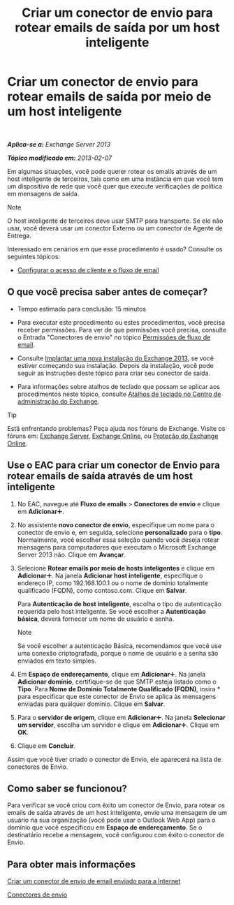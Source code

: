 ﻿---
title: 'Criar um conector de envio para rotear emails de saída por um host inteligente'
TOCTitle: Criar um conector de envio para rotear emails de saída por meio de um host inteligente
ms:assetid: 4a9ef08e-bd62-4c6b-8790-d24fb0f8f24b
ms:mtpsurl: https://technet.microsoft.com/pt-br/library/JJ673059(v=EXCHG.150)
ms:contentKeyID: 50485534
ms.date: 05/22/2018
mtps_version: v=EXCHG.150
ms.translationtype: MT
---

# Criar um conector de envio para rotear emails de saída por meio de um host inteligente

 

_**Aplica-se a:** Exchange Server 2013_

_**Tópico modificado em:** 2013-02-07_

Em algumas situações, você pode querer rotear os emails através de um host inteligente de terceiros, tais como em uma instância em que você tem um dispositivo de rede que você quer que execute verificações de política em mensagens de saída.


> [!NOTE]
> O host inteligente de terceiros deve usar SMTP para transporte. Se ele não usar, você deverá usar um conector Externo ou um conector de Agente de Entrega.



Interessado em cenários em que esse procedimento é usado? Consulte os seguintes tópicos:

  - [Configurar o acesso de cliente e o fluxo de email](configure-mail-flow-and-client-access-exchange-2013-help.md)

## O que você precisa saber antes de começar?

  - Tempo estimado para conclusão: 15 minutos

  - Para executar este procedimento ou estes procedimentos, você precisa receber permissões. Para ver de que permissões você precisa, consulte o Entrada "Conectores de envio" no tópico [Permissões de fluxo de email](mail-flow-permissions-exchange-2013-help.md).

  - Consulte [Implantar uma nova instalação do Exchange 2013](deploy-a-new-installation-of-exchange-2013-exchange-2013-help.md), se você estiver começando sua instalação. Depois da instalação, você pode seguir as instruções deste tópico para criar seu conector de saída.

  - Para informações sobre atalhos de teclado que possam se aplicar aos procedimentos neste tópico, consulte [Atalhos de teclado no Centro de administração do Exchange](keyboard-shortcuts-in-the-exchange-admin-center-exchange-online-protection-help.md).


> [!TIP]
> Está enfrentando problemas? Peça ajuda nos fóruns do Exchange. Visite os fóruns em: <A href="https://go.microsoft.com/fwlink/p/?linkid=60612">Exchange Server</A>, <A href="https://go.microsoft.com/fwlink/p/?linkid=267542">Exchange Online</A>, ou <A href="https://go.microsoft.com/fwlink/p/?linkid=285351">Proteção do Exchange Online</A>.



## Use o EAC para criar um conector de Envio para rotear emails de saída através de um host inteligente

1.  No EAC, navegue até **Fluxo de emails** \> **Conectores de envio** e clique em **Adicionar**![Ícone Adicionar](images/JJ218640.c1e75329-d6d7-4073-a27d-498590bbb558(EXCHG.150).gif "Ícone Adicionar").

2.  No assistente **novo conector de envio**, especifique um nome para o conector de envio e, em seguida, selecione **personalizado** para o **tipo**. Normalmente, você escolher essa seleção quando você deseja rotear mensagens para computadores que executam o Microsoft Exchange Server 2013 não. Clique em **Avançar**.

3.  Selecione **Rotear emails por meio de hosts inteligentes** e clique em **Adicionar**![Ícone Adicionar](images/JJ218640.c1e75329-d6d7-4073-a27d-498590bbb558(EXCHG.150).gif "Ícone Adicionar"). Na janela **Adicionar host inteligente**, especifique o endereço IP, como 192.168.100.1 ou o nome de domínio totalmente qualificado (FQDN), como contoso.com. Clique em **Salvar**.
    
    Para **Autenticação de host inteligente**, escolha o tipo de autenticação requerida pelo host inteligente. Se você escolher a **Autenticação básica**, deverá fornecer um nome de usuário e senha.
    

    > [!NOTE]
    > Se você escolher a autenticação Básica, recomendamos que você use uma conexão criptografada, porque o nome de usuário e a senha são enviados em texto simples.



4.  Em **Espaço de endereçamento**, clique em **Adicionar**![Ícone Adicionar](images/JJ218640.c1e75329-d6d7-4073-a27d-498590bbb558(EXCHG.150).gif "Ícone Adicionar"). Na janela **Adicionar domínio**, certifique-se de que SMTP esteja listado como o **Tipo**. Para **Nome de Domínio Totalmente Qualificado (FQDN)**, insira \* para especificar que este conector de Envio se aplica às mensagens enviadas para qualquer domínio. Clique em **Salvar**.

5.  Para o **servidor de origem**, clique em **Adicionar**![Ícone Adicionar](images/JJ218640.c1e75329-d6d7-4073-a27d-498590bbb558(EXCHG.150).gif "Ícone Adicionar"). Na janela **Selecionar um servidor**, escolha um servidor e clique em **Adicionar**![Ícone Adicionar](images/JJ218640.c1e75329-d6d7-4073-a27d-498590bbb558(EXCHG.150).gif "Ícone Adicionar"). Clique em **OK**.

6.  Clique em **Concluir**.

Assim que você tiver criado o conector de Envio, ele aparecerá na lista de conectores de Envio.

## Como saber se funcionou?

Para verificar se você criou com êxito um conector de Envio, para rotear os emails de saída através de um host inteligente, envie uma mensagem de um usuário na sua organização (você pode usar o Outlook Web App) para o domínio que você especificou em **Espaço de endereçamento**. Se o destinatário recebe a mensagem, você configurou com êxito o conector de Envio.

## Para obter mais informações

[Criar um conector de envio de email enviado para a Internet](create-a-send-connector-for-email-sent-to-the-internet-exchange-2013-help.md)

[Conectores de envio](send-connectors-exchange-2013-help.md)

